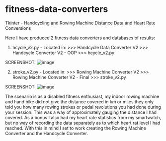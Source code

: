 # fitness-data-converters
Tkinter - Handcycling and Rowing Machine Distance Data and Heart Rate Conversions

Here I have produced 2 fitness data converters and databases of results:

1. hcycle_v2.py - Located in: >>> Handcycle Data Converter V2 >>> Handcycle Converter V2 - OOP >>> hcycle_v2.py

SCREENSHOT: ![image](https://github.com/user-attachments/assets/741cfc65-72d7-4895-aef8-ed92dfbd581f) 

2. stroke_v2.py - Located in: >>> Rowing Machine Converter V2 >>> Rowing Machine Converter V2 - Final >>> stroke_v2.py
   
SCREENSHOT: 
![image](https://github.com/user-attachments/assets/133598e0-c743-4e8b-b02f-e413ffdbf655)

The scenario is as a disabled fitness enthusiast, my indoor rowing machine and hand bike did not give the distance covered in km or miles they only told you how many rowing strokes or pedal revolutions you had done during your session. This was a way of approximately gauging the distance I had covered. As a bonus I also had my heart rate statistics from my smartwatch, but no way of recording the data separately as to which heart rat level I had reached. With this in mind I set to work creating the Rowing Machine Converter and the Handcycle Converter.
